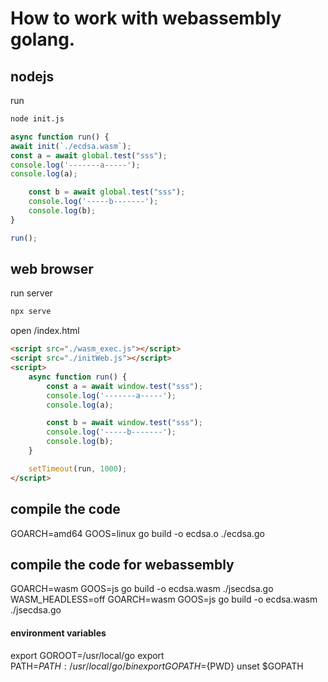 # How to work with webassembly golang.

## nodejs
run
```bash
node init.js
```
```js
async function run() {
await init(`./ecdsa.wasm`);
const a = await global.test("sss");
console.log('-------a-----');
console.log(a);

    const b = await global.test("sss");
    console.log('-----b-------');
    console.log(b);
}

run();
```

## web browser
run server
```bash
npx serve
```
open /index.html
```html
<script src="./wasm_exec.js"></script>
<script src="./initWeb.js"></script>
<script>
    async function run() {
        const a = await window.test("sss");
        console.log('-------a-----');
        console.log(a);

        const b = await window.test("sss");
        console.log('-----b-------');
        console.log(b);
    }

    setTimeout(run, 1000);
</script>
```

## compile the code
GOARCH=amd64 GOOS=linux go build -o ecdsa.o ./ecdsa.go

## compile the code for webassembly
GOARCH=wasm GOOS=js go build -o ecdsa.wasm ./jsecdsa.go
WASM_HEADLESS=off GOARCH=wasm GOOS=js go build -o ecdsa.wasm ./jsecdsa.go

#### environment variables
export GOROOT=/usr/local/go
export PATH=$PATH:/usr/local/go/bin
export GOPATH=${PWD}
unset $GOPATH